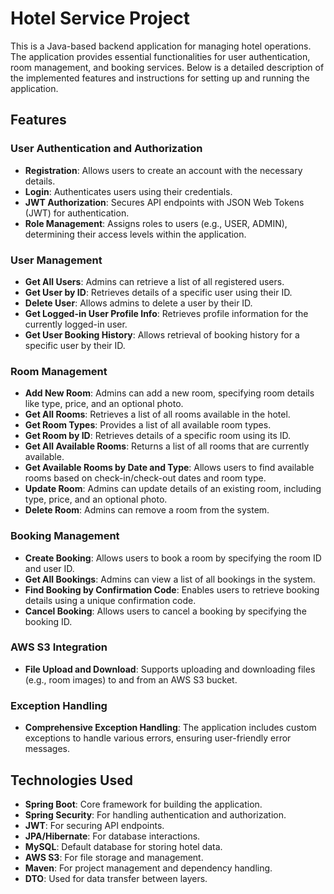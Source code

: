 # Hotel Service Project

This is a Java-based backend application for managing hotel operations. The application provides essential functionalities for user authentication, room management, and booking services. Below is a detailed description of the implemented features and instructions for setting up and running the application.

## Features

### User Authentication and Authorization
- **Registration**: Allows users to create an account with the necessary details.
- **Login**: Authenticates users using their credentials.
- **JWT Authorization**: Secures API endpoints with JSON Web Tokens (JWT) for authentication.
- **Role Management**: Assigns roles to users (e.g., USER, ADMIN), determining their access levels within the application.

### User Management
- **Get All Users**: Admins can retrieve a list of all registered users.
- **Get User by ID**: Retrieves details of a specific user using their ID.
- **Delete User**: Allows admins to delete a user by their ID.
- **Get Logged-in User Profile Info**: Retrieves profile information for the currently logged-in user.
- **Get User Booking History**: Allows retrieval of booking history for a specific user by their ID.

### Room Management
- **Add New Room**: Admins can add a new room, specifying room details like type, price, and an optional photo.
- **Get All Rooms**: Retrieves a list of all rooms available in the hotel.
- **Get Room Types**: Provides a list of all available room types.
- **Get Room by ID**: Retrieves details of a specific room using its ID.
- **Get All Available Rooms**: Returns a list of all rooms that are currently available.
- **Get Available Rooms by Date and Type**: Allows users to find available rooms based on check-in/check-out dates and room type.
- **Update Room**: Admins can update details of an existing room, including type, price, and an optional photo.
- **Delete Room**: Admins can remove a room from the system.

### Booking Management
- **Create Booking**: Allows users to book a room by specifying the room ID and user ID.
- **Get All Bookings**: Admins can view a list of all bookings in the system.
- **Find Booking by Confirmation Code**: Enables users to retrieve booking details using a unique confirmation code.
- **Cancel Booking**: Allows users to cancel a booking by specifying the booking ID.

### AWS S3 Integration
- **File Upload and Download**: Supports uploading and downloading files (e.g., room images) to and from an AWS S3 bucket.

### Exception Handling
- **Comprehensive Exception Handling**: The application includes custom exceptions to handle various errors, ensuring user-friendly error messages.

## Technologies Used

- **Spring Boot**: Core framework for building the application.
- **Spring Security**: For handling authentication and authorization.
- **JWT**: For securing API endpoints.
- **JPA/Hibernate**: For database interactions.
- **MySQL**: Default database for storing hotel data.
- **AWS S3**: For file storage and management.
- **Maven**: For project management and dependency handling.
- **DTO**: Used for data transfer between layers.
